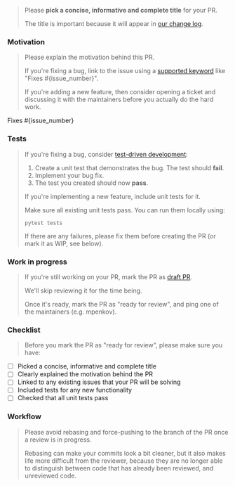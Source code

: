 > Please **pick a concise, informative and complete title** for your PR.
> 
> The title is important because it will appear in [our change log](https://github.com/RaRe-Technologies/smart_open/blob/master/CHANGELOG.md).

### Motivation

> Please explain the motivation behind this PR.
> 
> If you're fixing a bug, link to the issue using a [supported keyword](https://docs.github.com/en/issues/tracking-your-work-with-issues/using-issues/linking-a-pull-request-to-an-issue) like "Fixes #{issue_number}".
> 
> If you're adding a new feature, then consider opening a ticket and discussing it with the maintainers before you actually do the hard work.

Fixes #{issue_number}

### Tests

> If you're fixing a bug, consider [test-driven development](https://en.wikipedia.org/wiki/Test-driven_development):
> 
> 1. Create a unit test that demonstrates the bug. The test should **fail**.
> 2. Implement your bug fix.
> 3. The test you created should now **pass**.
> 
> If you're implementing a new feature, include unit tests for it.
> 
> Make sure all existing unit tests pass.
> You can run them locally using:
> 
>     pytest tests
> 
> If there are any failures, please fix them before creating the PR (or mark it as WIP, see below).

### Work in progress

> If you're still working on your PR, mark the PR as [draft PR](https://docs.github.com/en/pull-requests/collaborating-with-pull-requests/proposing-changes-to-your-work-with-pull-requests/changing-the-stage-of-a-pull-request).
> 
> We'll skip reviewing it for the time being.
> 
> Once it's ready, mark the PR as "ready for review", and ping one of the maintainers (e.g. mpenkov).

### Checklist

> Before you mark the PR as "ready for review", please make sure you have:

- [ ] Picked a concise, informative and complete title
- [ ] Clearly explained the motivation behind the PR
- [ ] Linked to any existing issues that your PR will be solving
- [ ] Included tests for any new functionality
- [ ] Checked that all unit tests pass

### Workflow

> Please avoid rebasing and force-pushing to the branch of the PR once a review is in progress.
> 
> Rebasing can make your commits look a bit cleaner, but it also makes life more difficult from the reviewer, because they are no longer able to distinguish between code that has already been reviewed, and unreviewed code.
